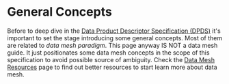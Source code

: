 # General Concepts

Before to deep dive in the [Data Product Descriptor Specification (DPDS)](../references/specifications/1.0.0.md) it's important to set the stage introducing some general concepts. Most of them are related to *data mesh paradigm*. This page anyway IS NOT a data mesh guide. It just positionates some data mesh concepts in the scope of this specification to avoid possible source of ambiguity. Check the [Data Mesh Resources](../references/resources.md) page to find out better resources to start learn more about data mesh.




